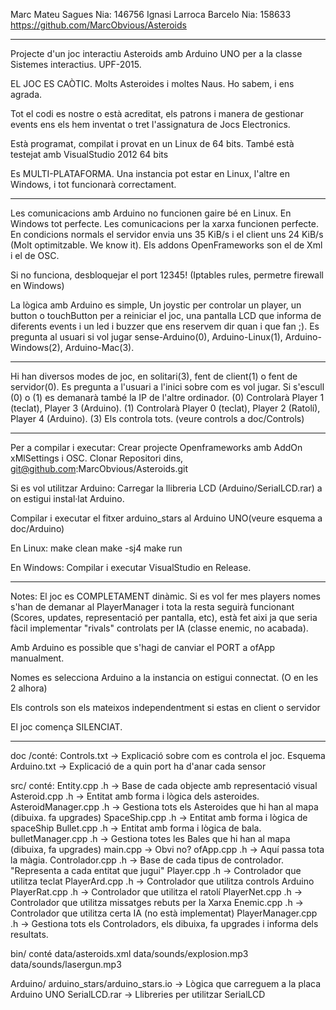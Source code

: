 
Marc Mateu Sagues        Nia: 146756
Ignasi Larroca Barcelo   Nia: 158633
https://github.com/MarcObvious/Asteroids

------------------------------------------------------------------------------------------------------------
Projecte d'un joc interactiu Asteroids amb Arduino UNO per a la classe Sistemes interactius. UPF-2015.

EL JOC ES CAÒTIC. Molts Asteroides i moltes Naus. Ho sabem, i ens agrada.

Tot el codi es nostre o està acreditat, els patrons i manera de gestionar events ens els hem 
inventat o tret l'assignatura de Jocs Electronics.

Està programat, compilat i provat en un Linux de 64 bits.
També està testejat amb VisualStudio 2012 64 bits 

Es MULTI-PLATAFORMA. Una instancia pot estar en Linux, l'altre en Windows, i tot funcionarà
correctament.

------------------------------------------------------------------------------------------------------------
Les comunicacions amb Arduino no funcionen gaire bé en Linux. En Windows tot perfecte.
Les comunicacions per la xarxa funcionen perfecte. En condicions normals el servidor envia 
uns 35 KiB/s i el client uns 24 KiB/s (Molt optimitzable. We know it). 
Els addons OpenFrameworks son el de Xml i el de OSC.

Si no funciona, desbloquejar el port 12345! (Iptables rules, permetre firewall en Windows)

La lògica amb Arduino es simple, Un joystic per controlar un player, un button o touchButton per
a reiniciar el joc, una pantalla LCD que informa de diferents events i un led i buzzer que 
ens reservem dir quan i que fan ;).
Es pregunta al usuari si vol jugar sense-Arduino(0), Arduino-Linux(1), Arduino-Windows(2), 
Arduino-Mac(3).

------------------------------------------------------------------------------------------------------------
Hi han diversos modes de joc, en solitari(3), fent de client(1) o fent de servidor(0).
Es pregunta a l'usuari a l'inici sobre com es vol jugar. Si s'escull (0) o (1) es demanarà
també la IP de l'altre ordinador.
(0) Controlarà Player 1 (teclat), Player 3 (Arduino).
(1) Controlarà Player 0 (teclat), Player 2 (Ratolí), Player 4 (Arduino). 
(3) Els controla tots.
(veure controls a doc/Controls)

------------------------------------------------------------------------------------------------------------
Per a compilar i executar:
Crear projecte Openframeworks amb AddOn xMlSettings i OSC.
Clonar Repositori dins, git@github.com:MarcObvious/Asteroids.git

Si es vol utilitzar Arduino: 
Carregar la llibreria LCD (Arduino/SerialLCD.rar) a on estigui instal·lat Arduino.


Compilar i executar el fitxer arduino_stars al Arduino UNO(veure esquema a doc/Arduino)

En Linux:
make clean
make -sj4 
make run


En Windows:
Compilar i executar VisualStudio en Release.

------------------------------------------------------------------------------------------------------------
Notes:
El joc es COMPLETAMENT dinàmic. Si es vol fer mes players nomes s'han de demanar al PlayerManager i tota la 
resta seguirà funcionant (Scores, updates, representació per pantalla, etc), està fet aixi ja que seria fàcil 
implementar "rivals" controlats per IA (classe enemic, no acabada).

Amb Arduino es possible que s'hagi de canviar el PORT a ofApp manualment.

Nomes es selecciona Arduino a la instancia on estigui connectat. (O en les 2 alhora)

Els controls son els mateixos independentment si estas en client o servidor

El joc comença SILENCIAT.

------------------------------------------------------------------------------------------------------------
doc /conté:
Controls.txt -> Explicació sobre com es controla el joc.
Esquema Arduino.txt -> Explicació de a quin port ha d'anar cada sensor


src/ conté:
Entity.cpp .h -> Base de cada objecte amb representació visual
Asteroid.cpp .h   -> Entitat amb forma i lògica dels asteroides.
AsteroidManager.cpp .h   -> Gestiona tots els Asteroides que hi han al mapa (dibuixa. fa upgrades)
SpaceShip.cpp .h -> Entitat amb forma i lògica de spaceShip
Bullet.cpp .h -> Entitat amb forma i lògica de bala.
bulletManager.cpp .h -> Gestiona totes les Bales que hi han al mapa (dibuixa, fa upgrades)
main.cpp -> Obvi no?
ofApp.cpp .h -> Aquí passa tota la màgia.
Controlador.cpp .h -> Base de cada tipus de controlador. "Representa a cada entitat que jugui"
Player.cpp .h -> Controlador que utilitza teclat
PlayerArd.cpp .h -> Controlador que utilitza controls Arduino
PlayerRat.cpp .h -> Controlador que utilitza el ratolí 
PlayerNet.cpp .h -> Controlador que utilitza missatges rebuts per la Xarxa
Enemic.cpp .h -> Controlador que utilitza certa IA (no està implementat)
PlayerManager.cpp .h -> Gestiona tots els Controladors, els dibuixa, fa upgrades i informa dels resultats.


bin/ conté
data/asteroids.xml
data/sounds/explosion.mp3
data/sounds/lasergun.mp3


Arduino/
arduino_stars/arduino_stars.io -> Lògica que carreguem a la placa Arduino UNO
SerialLCD.rar -> Llibreries per utilitzar SerialLCD


